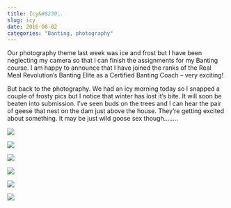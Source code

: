 ```yaml
---
title: Icy&#8230;.
slug: icy
date: 2016-08-02
categories: "Banting, photography"
---
```


<p>Our photography theme last week was ice and frost but I have been neglecting my camera so that I can finish the assignments for my Banting course. I am happy to announce that I have joined the ranks of the Real Meal Revolution’s Banting Elite as a Certified Banting Coach – very exciting!</p>
<p>But back to the photography. We had an icy morning today so I snapped a couple of frosty pics but I notice that winter has lost it’s bite. It will soon be beaten into submission. I’ve seen buds on the trees and I can hear the pair of geese that nest on the dam just above the house. They’re getting excited about something. It may be just wild goose sex though……..</p>
<p><img src="http://res.cloudinary.com/dy6grlu8z/image/upload/v1558841821/ihhaymzw56iwa737vqsk.jpg"/></p>
<p><img src="http://res.cloudinary.com/dy6grlu8z/image/upload/v1558841822/eszhc5an6qbeymi6bc5c.jpg"/></p>
<p><img src="http://res.cloudinary.com/dy6grlu8z/image/upload/v1558841823/k35zr9wtowl6fyq0shxv.jpg"/></p>
<p><img src="http://res.cloudinary.com/dy6grlu8z/image/upload/v1558841824/nm2oqxrtuossfbdhenev.jpg"/></p>
<p><img src="http://res.cloudinary.com/dy6grlu8z/image/upload/v1558841825/n4gfjtzwiwy4h2mlfvs6.jpg"/></p>
<p><img src="http://res.cloudinary.com/dy6grlu8z/image/upload/v1558841826/xpqjvepn5snyhtgbucmg.jpg"/></p>
<p> </p>
<p> </p>
<p> </p>
<p> </p>







